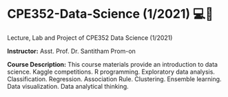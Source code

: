# CPE352-Data-Science (1/2021) 💻📄
Lecture, Lab and Project of CPE352 Data Science (1/2021)

<b>Instructor:</b> Asst. Prof. Dr. Santitham Prom-on

<b>Course Description:</b> This course materials provide an introduction to data science. Kaggle competitions. R programming. Exploratory data analysis. Classification. Regression. Association Rule. Clustering. Ensemble learning. Data visualization. Data analytical thinking.
